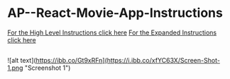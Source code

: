 # AP--React-Movie-App-Instructions

[For the High Level Instructions click here](./High-Level-Instructions.md)
[For the Expanded Instructions click here](./Expanded-Instructions.md)

## 
![alt text](https://ibb.co/Gt9xRFn](https://i.ibb.co/xfYC63X/Screen-Shot-1.png "Screenshot 1")
